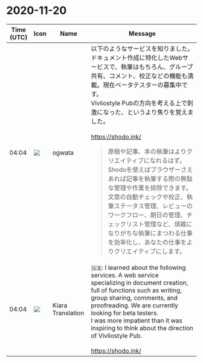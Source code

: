 # 2020-11-20

|Time (UTC)|Icon|Name|Message|
|---|---|---|---|
|04:04|![](https://avatars.slack-edge.com/2019-11-22/845042642576_070441337abaca9fb7b3_72.png)|ogwata|以下のようなサービスを知りました。ドキュメント作成に特化したWebサービスで、執筆はもちろん、グループ共有、コメント、校正などの機能も満載。現在ベータテスターの募集中です。<br>Vivliostyle Pubの方向を考える上で刺激になった、というより焦りを覚えました。<br><br><https://shodo.ink/><br><blockquote>原稿や記事、本の執筆はよりクリエイティブになれるはず。Shodoを使えばブラウザーさえあれば記事を執筆する際の無駄な管理や作業を排除できます。文章の自動チェックや校正、執筆ステータス管理、レビューのワークフロー、期日の管理、チェックリスト管理など、煩雑になりがちな執筆にまつわる仕事を効率化し、あなたの仕事をよりクリエイティブにします。</blockquote>|
|04:04|![](https://avatars.slack-edge.com/2019-08-21/732685848020_f3f20736795184660348_72.png)|Kiara Translation|🇬🇧: I learned about the following services. A web service specializing in document creation, full of functions such as writing, group sharing, comments, and proofreading. We are currently looking for beta testers.<br>I was more impatient than it was inspiring to think about the direction of Vivliostyle Pub.<br><br><https://shodo.ink/>|
